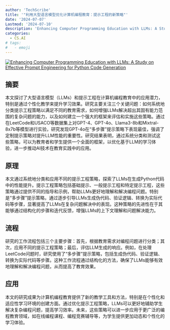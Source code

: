 ```yaml
---
author: 'TechScribe'
title: '"利用大型语言模型优化计算机编程教育：提示工程的新策略"'
date: '2024-07-07'
Lastmod: '2024-07-10'
description: 'Enhancing Computer Programming Education with LLMs: A Study on Effective Prompt Engineering for Python Code Generation'
categories:
  - CS.AI
# tags:
#   - emoji
---
```


[![Enhancing Computer Programming Education with LLMs: A Study on Effective Prompt Engineering for Python Code Generation](https://arxiv-research-1301205113.cos.ap-guangzhou.myqcloud.com/images/2407.05437v1.pdf_0.jpg)](https://arxiv.org/abs/2407.05437v1)

## 摘要

本文探讨了大型语言模型（LLMs）和提示工程在计算机编程教育中的应用潜力，特别是通过个性化教学来提升学习效果。研究主要关注三个关键问题：如何系统地分类提示工程策略以满足不同的教育需求，如何增强LLMs解决超出其固有能力范围的复杂问题的能力，以及如何建立一个强大的框架来评估和实施这些策略。通过在LeetCode和USACO等数据集上对GPT-4、GPT-4o、Llama3-8b和Mixtral-8x7b等模型进行实验，研究发现GPT-4o在“多步骤”提示策略下表现最佳，强调了定制提示策略对提升LLM性能的重要性。研究结果表明，通过系统分类和测试这些策略，可以为教育者和学生提供一个全面的框架，以优化基于LLM的学习体验，进一步推动AI技术在教育实践中的应用。<!--more-->

## 原理

本文通过系统地分类和应用不同的提示工程策略，探索了LLMs在生成Python代码中的性能提升。提示工程策略包括基础提示、一般提示工程和特定提示工程，这些策略通过提供不同的指导和示例，帮助LLMs更好地理解和解决编程问题。特别是“多步骤”提示策略，通过逐步引导LLMs生成伪代码、验证逻辑、转换为实际代码等步骤，显著提高了LLMs在复杂问题解决中的表现。这种策略的先进性在于其能够通过结构化的步骤和迭代反馈，增强LLMs的上下文理解和问题解决能力。

## 流程

研究的工作流程包括三个主要步骤：首先，根据教育需求对编程问题进行分类；其次，应用不同的提示工程策略；最后，评估LLM生成的响应。例如，在处理LeetCode问题时，研究使用了“多步骤”提示策略，包括生成伪代码、验证逻辑、转换为实际代码等步骤。这种工作流程通过结构化的方法，确保了LLMs能够有效地理解和解决编程问题，从而提高了教育效果。

## 应用

本文的研究成果为计算机编程教育提供了新的教学工具和方法，特别是在个性化和适应性学习环境的创建方面。通过优化提示工程策略，LLMs可以更好地辅助学生解决复杂编程问题，提高学习效率。未来，这些策略可以进一步应用于更广泛的编程教育领域，如在线编程课程、编程竞赛辅导等，为学生提供更加动态和个性化的学习体验。